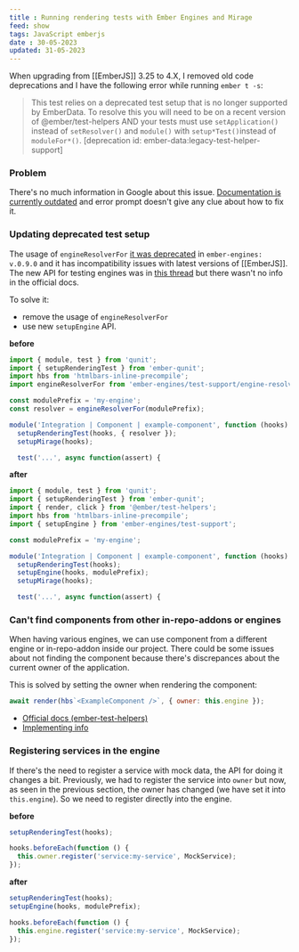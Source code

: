 ```yaml
---
title : Running rendering tests with Ember Engines and Mirage
feed: show
tags: JavaScript emberjs
date : 30-05-2023
updated: 31-05-2023
---
```


When upgrading from [[EmberJS]] 3.25 to 4.X, I removed old code deprecations and I have the following error while running `ember t -s`:

> This test relies on a deprecated test setup that is no longer supported by EmberData. To resolve this you will need to be on a recent version of @ember/test-helpers AND your tests must use `setApplication()` instead of `setResolver()` and `module()` with `setup*Test()`instead of `moduleFor*()`. [deprecation id: ember-data:legacy-test-helper-support]

### Problem

There's no much information in Google about this issue. [Documentation is currently outdated](https://ember-engines.com/docs/testing-integration) and error prompt doesn't give any clue about how to fix it.

### Updating deprecated test setup

The usage of `engineResolverFor` [it was deprecated](https://github.com/ember-engines/ember-engines/pull/812/files) in `ember-engines: v.0.9.0` and it has incompatibility issues with latest versions of [[EmberJS]]. The new API for testing engines was in [this thread](https://github.com/ember-engines/ember-engines/pull/653) but there wasn't no info in the official docs.

To solve it:
- remove the usage of `engineResolverFor`
- use new `setupEngine` API.

**before**

```javascript
import { module, test } from 'qunit';
import { setupRenderingTest } from 'ember-qunit';
import hbs from 'htmlbars-inline-precompile';
import engineResolverFor from 'ember-engines/test-support/engine-resolver-for';

const modulePrefix = 'my-engine';
const resolver = engineResolverFor(modulePrefix);

module('Integration | Component | example-component', function (hooks) {
  setupRenderingTest(hooks, { resolver });
  setupMirage(hooks);

  test('...', async function(assert) {
```

**after**

```javascript
import { module, test } from 'qunit';
import { setupRenderingTest } from 'ember-qunit';
import { render, click } from '@ember/test-helpers';
import hbs from 'htmlbars-inline-precompile';
import { setupEngine } from 'ember-engines/test-support';

const modulePrefix = 'my-engine';

module('Integration | Component | example-component', function (hooks) {
  setupRenderingTest(hooks);
  setupEngine(hooks, modulePrefix);
  setupMirage(hooks);

  test('...', async function(assert) {
```

### Can't find components from other in-repo-addons or engines

When having various engines, we can use component from a different engine or in-repo-addon inside our project. There could be some issues about not finding the component because there's discrepances about the current owner of the application.

This is solved by setting the owner when rendering the component:

```javascript
await render(hbs`<ExampleComponent />`, { owner: this.engine });
```

- [Official docs (ember-test-helpers)](https://github.com/emberjs/ember-test-helpers/blob/master/API.md#rendering-helpers)
- [Implementing info](https://github.com/emberjs/ember-test-helpers/pull/795)


### Registering services in the engine

If there's the need to register a service with mock data, the API for doing it changes a bit. Previously, we had to register the service into `owner` but now, as seen in the previous section, the owner has changed (we have set it into `this.engine`). So we need to register directly into the engine.

**before**

```javascript
setupRenderingTest(hooks);

hooks.beforeEach(function () {
  this.owner.register('service:my-service', MockService);
});
```

**after**

```javascript
setupRenderingTest(hooks);
setupEngine(hooks, modulePrefix);

hooks.beforeEach(function () {
  this.engine.register('service:my-service', MockService);
});
```
